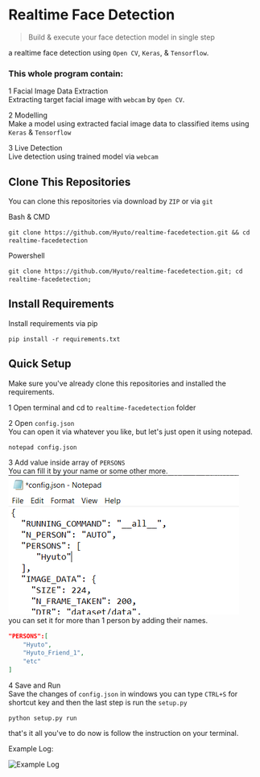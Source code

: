# Realtime Face Detection

> Build & execute your face detection model in single step

a realtime face detection using `Open CV`, `Keras`, & `Tensorflow`. 

### This whole program contain:

1 Facial Image Data Extraction<br>
Extracting target facial image with `webcam` by `Open CV`.
![]()

2 Modelling<br>
Make a model using extracted facial image data to classified items using `Keras` & `Tensorflow`

3 Live Detection<br>
Live detection using trained model via `webcam`

## Clone This Repositories
You can clone this repositories via download by `ZIP`  or via `git`

Bash & CMD
```
git clone https://github.com/Hyuto/realtime-facedetection.git && cd realtime-facedetection
```

Powershell
```
git clone https://github.com/Hyuto/realtime-facedetection.git; cd realtime-facedetection;
```

## Install Requirements

Install requirements via pip

```
pip install -r requirements.txt
```

## Quick Setup

Make sure you've already clone this repositories and installed the requirements. 

1 Open terminal and cd to `realtime-facedetection` folder

2 Open `config.json`<br>
You can open it via whatever you like, but let's just open it using notepad.

```
notepad config.json
```

3 Add value inside array of `PERSONS`<br>
You can fill it by your name or some other more.<br>
![Set PERSONS name](static/set%20person%20name.png)<br>
you can set it for more than 1 person by adding their names.

```json
"PERSONS":[
    "Hyuto",
    "Hyuto_Friend_1",
    "etc"
]
```

4 Save and Run<br>
Save the changes of `config.json` in windows you can type `CTRL+S` for shortcut key and then the last step is run the `setup.py`

```
python setup.py run
```

that's it all you've to do now is follow the instruction on your terminal.

Example Log:

![Example Log]()